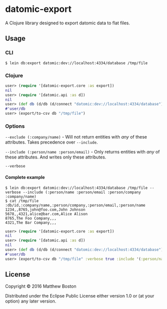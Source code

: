 # datomic-export

A Clojure library designed to export datomic data to flat files.

## Usage

### CLI

```
$ lein db:export datomic:dev://localhost:4334/database /tmp/file
```

### Clojure

```clojure
user> (require '[datomic-export.core :as export])
nil
user> (require '[datomic.api :as d])
nil
user> (def db (d/db (d/connect "datomic:dev://localhost:4334/database")))
#'user/db
user> (export/to-csv db "/tmp/file")
```

### Options

`--exclude (:company/name)` - Will not return entities with _any_ of these attributes. Takes precedence over `--include`.

`--include (:person/name :person/email)` - Only returns entities with _any_ of these attributes. And writes only these attributes.

`--verbose`

#### Complete example

```
$ lein db:export datomic:dev://localhost:4334/database /tmp/file --verbose --include (:person/name :person/email :person/company :company/name)
$ cat /tmp/file
:db/id,:company/name,:person/company,:person/email,:person/name
1234,,8765,john@foo.com,John Johnson
5678,,4321,alice@bar.com,Alice Alison
8765,The Foo Company,,,
4321,The Bar Company,,,
```

```clojure
user> (require '[datomic-export.core :as export])
nil
user> (require '[datomic.api :as d])
nil
user> (def db (d/db (d/connect "datomic:dev://localhost:4334/database")))
#'user/db
user> (export/to-csv db "/tmp/file" :verbose true :include '(:person/name :person/email :person/company :company/name))
```

## License

Copyright © 2016 Matthew Boston


Distributed under the Eclipse Public License either version 1.0 or (at
your option) any later version.
